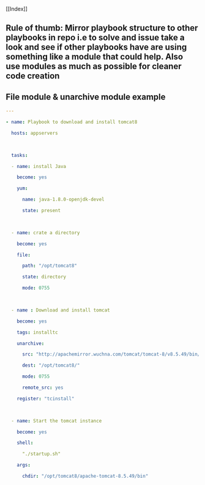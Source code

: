 [[Index]] 

## Rule of thumb: Mirror playbook structure to other playbooks in repo i.e to solve and issue take a look and see if other playbooks have are using something like a module that could help. Also use modules as much as possible for cleaner code creation


## File module & unarchive module example

```yaml
---

- name: Playbook to download and install tomcat8

  hosts: appservers

  

  tasks:

  - name: install Java

    become: yes

    yum:

      name: java-1.8.0-openjdk-devel

      state: present

  

  - name: crate a directory

    become: yes

    file:

      path: "/opt/tomcat8"

      state: directory

      mode: 0755

  

  - name : Download and install tomcat

    become: yes

    tags: installtc

    unarchive:

      src: "http://apachemirror.wuchna.com/tomcat/tomcat-8/v8.5.49/bin/apache-tomcat-8.5.49.tar.gz"

      dest: "/opt/tomcat8/"

      mode: 0755

      remote_src: yes

    register: "tcinstall"

  

  - name: Start the tomcat instance

    become: yes

    shell:

      "./startup.sh"

    args:

      chdir: "/opt/tomcat8/apache-tomcat-8.5.49/bin"

```




